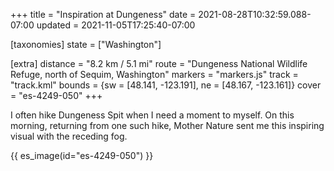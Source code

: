 +++
title = "Inspiration at Dungeness"
date = 2021-08-28T10:32:59.088-07:00
updated = 2021-11-05T17:25:40-07:00

[taxonomies]
state = ["Washington"]

[extra]
distance = "8.2 km / 5.1 mi"
route = "Dungeness National Wildlife Refuge, north of Sequim, Washington"
markers = "markers.js"
track = "track.kml"
bounds = {sw = [48.141, -123.191], ne = [48.167, -123.161]}
cover = "es-4249-050"
+++

I often hike Dungeness Spit when I need a moment to myself. On this morning, returning from one such hike, Mother Nature sent me this inspiring visual with the receding fog.

<!-- more -->

{{ es_image(id="es-4249-050") }}
